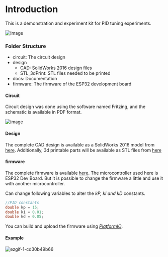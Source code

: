 # Introduction

This is a demonstration and experiment kit for PID tuning experiments.

![Image](https://user-images.githubusercontent.com/11540782/159842468-e33c2a17-1b92-4fab-a162-e6a546336e6b.jpg)

### Folder Structure

- circuit: The circuit design
- design
    - CAD: SolidWorks 2016 design files
    - STL_3dPrint: STL files needed to be printed
- docs: Documentation
- firmware: The firmware of the ESP32 development board

#### Circuit

Circuit design was done using the software named Fritzing, and the schematic is available in PDF format.

![image](https://user-images.githubusercontent.com/11540782/158548865-b33d34e3-3fe2-4efb-8626-4ecc9cf046ce.png)

#### Design

The complete CAD design is available as a SolidWorks 2016 model from [here](https://github.com/NuwanJ/pid-experiment-kit/design/CAD/). Additionally, 3d printable parts will be available as STL files from [here](https://github.com/NuwanJ/pid-experiment-kit/design/STL_3dPrint)

#### firmware

The complete firmware is available [here](https://github.com/NuwanJ/pid-experiment-kit/firmware). The microcontroller used here is ESP32 Dev Board. But it is possible to change the firmware a little and use it with another microcontroller.

Can change following variables to alter the *kP, kI and kD* constants.
```cpp
//PID constants
double kp = 15;
double ki = 0.01;
double kd = 0.05;
```

You can build and upload the firmware using *[PlatformIO](https://platformio.org/)*.

#### Example

![ezgif-1-cd30b49b66](https://user-images.githubusercontent.com/11540782/159843286-3516f3f6-1661-443f-b3f9-af0feb3332eb.gif)
